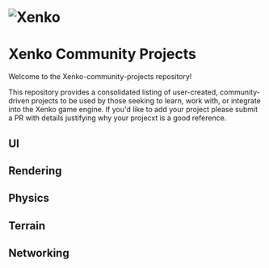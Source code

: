 
![Xenko](https://xenko.com/images/external/xenko-logo-side.png)
=======

# Xenko Community Projects

Welcome to the Xenko-community-projects repository!

This repository provides a consolidated listing of user-created, community-driven projects to be used by those seeking to learn, work with, or integrate into the Xenko game engine. If you'd like to add your project please submit a PR with details justifying why your projecxt is a good reference.


## UI

## Rendering

## Physics

## Terrain

## Networking

